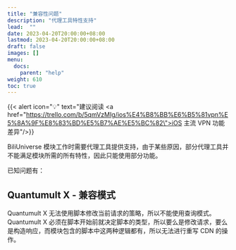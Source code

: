 ```yaml
---
title: "兼容性问题"
description: "代理工具特性支持"
lead:  ""
date: 2023-04-20T20:00:00+08:00
lastmod: 2023-04-20T20:00:00+08:00
draft: false
images: []
menu:
  docs:
    parent: "help"
weight: 610
toc: true
---
```


{{< alert icon="💡" text="建议阅读 <a href=\"https://trello.com/b/5qmVzMIg/ios%E4%B8%BB%E6%B5%81vpn%E5%8A%9F%E8%83%BD%E5%B7%AE%E5%BC%82\">iOS 主流 VPN 功能差异</a>"/>}}

BiliUniverse 模块工作时需要代理工具提供支持，由于某些原因，部分代理工具并不能满足模块所需的所有特性，因此只能使用部分功能。

已知问题有：

##  Quantumult X - 兼容模式
Quantumult X 无法使用脚本修改当前请求的策略，所以不能使用查询模式。  
Quantumult X 必须在脚本开始前就决定脚本的类型，所以要么是修改请求，要么是构造响应，而模块包含的脚本中这两种逻辑都有，所以无法进行重写 CDN 的操作。

